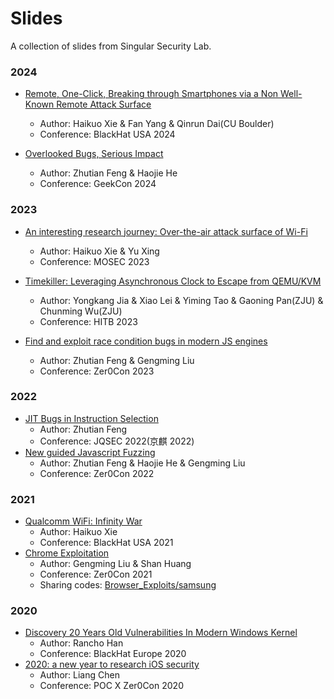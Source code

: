 # Slides

A collection of slides from Singular Security Lab.

### 2024

* [Remote, One-Click, Breaking through Smartphones via a Non Well-Known Remote Attack Surface](2024/BH_US24-Remote-One-Click-Breaking-through-Smartphones.pdf)
  * Author: Haikuo Xie & Fan Yang & Qinrun Dai(CU Boulder)
  * Conference: BlackHat USA 2024

* [Overlooked Bugs, Serious Impact](2024/overlooked_bugs_serious_impact-geekcon2024.pdf)
  * Author: Zhutian Feng & Haojie He
  * Conference: GeekCon 2024

### 2023

* [An interesting research journey: Over-the-air attack surface of Wi-Fi ](2023/Mosec2023-An_interesting_research_journey_Over-the-air_attack_surface_of_Wi-Fi.pdf)
  * Author: Haikuo Xie & Yu Xing
  * Conference: MOSEC 2023

* [Timekiller: Leveraging Asynchronous Clock to Escape from QEMU/KVM](2023/Timekiller-Leveraging_Asynchronous_Clock_to_Escape_from_QEMU_KVM.pdf)
  * Author: Yongkang Jia & Xiao Lei & Yiming Tao & Gaoning Pan(ZJU) & Chunming Wu(ZJU)
  * Conference: HITB 2023

* [Find and exploit race condition bugs in modern JS engines](2023/find_and_exploit_race_condition_bugs_in_modern_JS_engines-zer0con2023.pdf)
  * Author: Zhutian Feng & Gengming Liu
  * Conference: Zer0Con 2023

### 2022

* [JIT Bugs in Instruction Selection](2022/jit_bugs_in_instruction_selection-jqsec2022.pdf)
  * Author: Zhutian Feng
  * Conference: JQSEC 2022(京麒 2022)
* [New guided Javascript Fuzzing](2022/new_guided_javascript_fuzzing-zer0con2022.pdf)
  * Author: Zhutian Feng & Haojie He & Gengming Liu
  * Conference: Zer0Con 2022

### 2021

* [Qualcomm WiFi: Infinity War](2021/us-21-Qualcomm-WiFi-Infinity-War.pdf)
  * Author: Haikuo Xie
  * Conference: BlackHat USA 2021
* [Chrome Exploitation](2021/chrome_exploitation-zer0con2021.pdf)
  * Author: Gengming Liu & Shan Huang
  * Conference: Zer0Con 2021
  * Sharing codes: [Browser_Exploits/samsung](https://github.com/singularseclab/Browser_Exploits/tree/master/CVE-2020-1604%5B0%7C1%5D)

### 2020

* [Discovery 20 Years Old Vulnerabilities In Modern Windows Kernel](2020/eu-20-Han-Discovery-20-Yeas-Old-Vulnerabilities-In-Modern-Windows-Kernel.pdf)
  * Author: Rancho Han
  * Conference: BlackHat Europe 2020
* [2020: a new year to research iOS security](2020/2020_a_new_year_to_research_iOS_security.pdf)
  * Author: Liang Chen
  * Conference: POC X Zer0Con 2020
